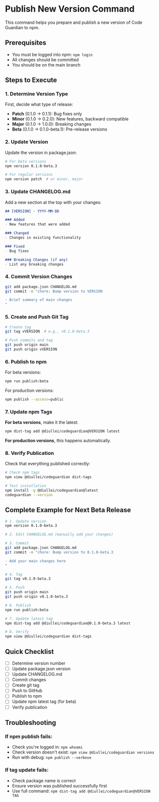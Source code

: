 # Publish New Version Command

This command helps you prepare and publish a new version of Code Guardian to npm.

## Prerequisites

- You must be logged into npm: `npm login`
- All changes should be committed
- You should be on the main branch

## Steps to Execute

### 1. Determine Version Type

First, decide what type of release:
- **Patch** (0.1.0 → 0.1.1): Bug fixes only
- **Minor** (0.1.0 → 0.2.0): New features, backward compatible
- **Major** (0.1.0 → 1.0.0): Breaking changes
- **Beta** (0.1.0 → 0.1.0-beta.1): Pre-release versions

### 2. Update Version

Update the version in package.json:

```bash
# For beta versions
npm version 0.1.0-beta.3

# For regular versions
npm version patch  # or minor, major
```

### 3. Update CHANGELOG.md

Add a new section at the top with your changes:

```markdown
## [VERSION] - YYYY-MM-DD

### Added
- New features that were added

### Changed
- Changes in existing functionality

### Fixed
- Bug fixes

### Breaking Changes (if any)
- List any breaking changes
```

### 4. Commit Version Changes

```bash
git add package.json CHANGELOG.md
git commit -m "chore: Bump version to VERSION

- Brief summary of main changes
"
```

### 5. Create and Push Git Tag

```bash
# Create tag
git tag vVERSION  # e.g., v0.1.0-beta.3

# Push commits and tag
git push origin main
git push origin vVERSION
```

### 6. Publish to npm

For beta versions:
```bash
npm run publish:beta
```

For production versions:
```bash
npm publish --access=public
```

### 7. Update npm Tags

**For beta versions**, make it the latest:
```bash
npm dist-tag add @diullei/codeguardian@VERSION latest
```

**For production versions**, this happens automatically.

### 8. Verify Publication

Check that everything published correctly:
```bash
# Check npm tags
npm view @diullei/codeguardian dist-tags

# Test installation
npm install -g @diullei/codeguardian@latest
codeguardian --version
```

## Complete Example for Next Beta Release

```bash
# 1. Update version
npm version 0.1.0-beta.3

# 2. Edit CHANGELOG.md (manually add your changes)

# 3. Commit
git add package.json CHANGELOG.md
git commit -m "chore: Bump version to 0.1.0-beta.3

- Add your main changes here
"

# 4. Tag
git tag v0.1.0-beta.3

# 5. Push
git push origin main
git push origin v0.1.0-beta.3

# 6. Publish
npm run publish:beta

# 7. Update latest tag
npm dist-tag add @diullei/codeguardian@0.1.0-beta.3 latest

# 8. Verify
npm view @diullei/codeguardian dist-tags
```

## Quick Checklist

- [ ] Determine version number
- [ ] Update package.json version
- [ ] Update CHANGELOG.md
- [ ] Commit changes
- [ ] Create git tag
- [ ] Push to GitHub
- [ ] Publish to npm
- [ ] Update npm latest tag (for beta)
- [ ] Verify publication

## Troubleshooting

### If npm publish fails:
- Check you're logged in: `npm whoami`
- Check version doesn't exist: `npm view @diullei/codeguardian versions`
- Run with debug: `npm publish --verbose`

### If tag update fails:
- Check package name is correct
- Ensure version was published successfully first
- Use full command: `npm dist-tag add @diullei/codeguardian@VERSION TAG`